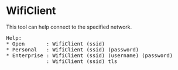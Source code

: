 # WifiClient

This tool can help connect to the specified network.
<pre>
Help:
* Open       : WifiClient (ssid)  
* Personal   : WifiClient (ssid) (password)  
* Enterprise : WifiClient (ssid) (username) (password)  
             : WifiClient (ssid) tls <common name>  
           
</pre>           
